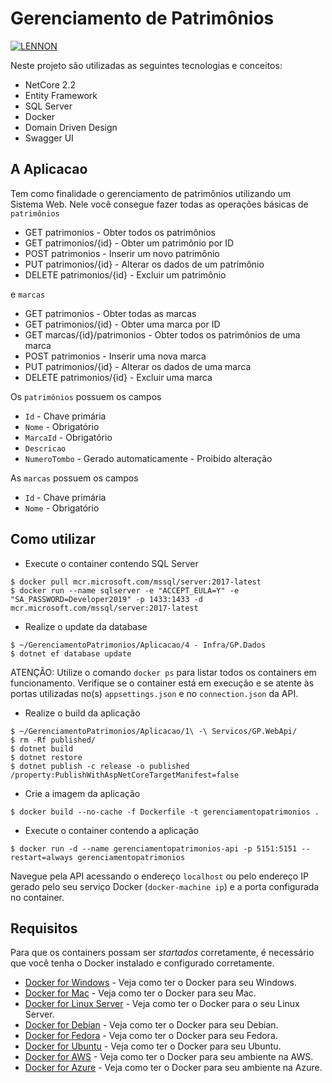 # Gerenciamento de Patrimônios

[![LENNON](https://img.shields.io/badge/desenvolvido%20por-LENNON-red.svg?longCache=true&style=for-the-badge)](https://lennonalves.com.br)

Neste projeto são utilizadas as seguintes tecnologias e conceitos:

  - NetCore 2.2
  - Entity Framework
  - SQL Server
  - Docker
  - Domain Driven Design
  - Swagger UI

## A Aplicacao

Tem como finalidade o gerenciamento de patrimônios utilizando um Sistema Web. Nele você consegue fazer todas as operações básicas de `patrimônios`

- GET patrimonios - Obter todos os patrimônios
- GET patrimonios/{id} - Obter um patrimônio por ID
- POST patrimonios - Inserir um novo patrimônio
- PUT patrimonios/{id} - Alterar os dados de um patrimônio
- DELETE patrimonios/{id} - Excluir um patrimônio

e `marcas`

- GET patrimonios - Obter todas as marcas
- GET patrimonios/{id} - Obter uma marca por ID
- GET marcas/{id}/patrimonios - Obter todos os patrimônios de uma marca
- POST patrimonios - Inserir uma nova marca
- PUT patrimonios/{id} - Alterar os dados de uma marca
- DELETE patrimonios/{id} - Excluir uma marca

Os `patrimônios` possuem os campos

- `Id` - Chave primária
- `Nome` - Obrigatório
- `MarcaId` - Obrigatório
- `Descricao`
- `NumeroTombo` - Gerado automaticamente - Proibido alteração

As `marcas` possuem os campos

- `Id` - Chave primária
- `Nome` - Obrigatório

## Como utilizar

 - Execute o container contendo SQL Server

```
$ docker pull mcr.microsoft.com/mssql/server:2017-latest
$ docker run --name sqlserver -e "ACCEPT_EULA=Y" -e "SA_PASSWORD=Developer2019" -p 1433:1433 -d mcr.microsoft.com/mssql/server:2017-latest
```

- Realize o update da database

```
$ ~/GerenciamentoPatrimonios/Aplicacao/4 - Infra/GP.Dados
$ dotnet ef database update
```

ATENÇÃO: Utilize o comando `docker ps` para listar todos os containers em funcionamento. Verifique se o container está em execução e se atente às portas utilizadas no(s) `appsettings.json` e no `connection.json` da API.

 - Realize o build da aplicação

```
$ ~/GerenciamentoPatrimonios/Aplicacao/1\ -\ Servicos/GP.WebApi/
$ rm -Rf published/
$ dotnet build
$ dotnet restore
$ dotnet publish -c release -o published /property:PublishWithAspNetCoreTargetManifest=false
```

 - Crie a imagem da aplicação

```
$ docker build --no-cache -f Dockerfile -t gerenciamentopatrimonios .
```

- Execute o container contendo a aplicação

```
$ docker run -d --name gerenciamentopatrimonios-api -p 5151:5151 --restart=always gerenciamentopatrimonios
```



Navegue pela API acessando o endereço `localhost` ou pelo endereço IP gerado pelo seu serviço Docker (`docker-machine ip`) e a porta configurada no container.

## Requisitos

Para que os containers possam ser *startados* corretamente, é necessário que você tenha o Docker instalado e configurado corretamente.

 - [Docker for Windows] - Veja como ter o Docker para seu Windows.
 - [Docker for Mac] - Veja como ter o Docker para seu Mac.
 - [Docker for Linux Server] - Veja como ter o Docker para o seu Linux Server.
 - [Docker for Debian] - Veja como ter o Docker para seu Debian.
 - [Docker for Fedora] - Veja como ter o Docker para seu Fedora.
 - [Docker for Ubuntu] - Veja como ter o Docker para seu Ubuntu.
 - [Docker for AWS] - Veja como ter o Docker para seu ambiente na AWS.
 - [Docker for Azure] - Veja como ter o Docker para seu ambiente na Azure.

[Docker for Windows]: <https://www.docker.com/docker-windows>
[Docker for Mac]: <https://www.docker.com/docker-mac>
[Docker for Linux Server]: <https://www.docker.com/docker-centos>
[Docker for Debian]: <https://www.docker.com/docker-debian>
[Docker for Fedora]: <https://www.docker.com/docker-fedora>
[Docker for Ubuntu]: <https://www.docker.com/docker-ubuntu>
[Docker for AWS]: <https://www.docker.com/docker-aws>
[Docker for Azure]: <https://www.docker.com/docker-microsoft-azure>